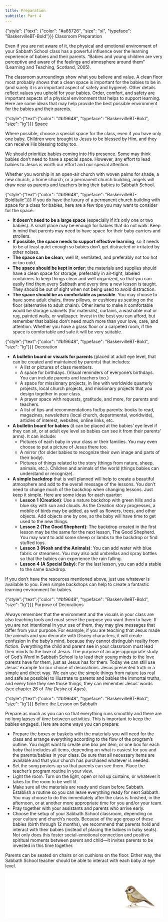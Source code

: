 ```yaml
---
title: Preparation
subtitle: Part 4
---
```


{"style": {"text": {"color": "#a65726", "size": "xl", "typeface": "BaskervilleBT-Bold"}}}
Classroom Preparation

Even if you are not aware of it, the physical and emotional environment of your Sabbath School class has a powerful influence over the learning experience of babies and their parents. “Babies and young children are very perceptive and aware of the feelings and atmosphere around them” (Learning and Teaching, Scotland, 2005).

The classroom surroundings show what you believe and value. A clean floor most probably shows that a clean space is important for the babies to be in (and surely it is an important aspect of safety and hygiene). Other details reflect values you uphold for your babies. Order, comfort, and safety are important aspects of a physical environment that helps to support learning. Here are some ideas that may help provide the best possible environment for the babies and their parents.

{"style":{"text":{"color": "#bf9648", "typeface": "BaskervilleBT-Bold", "size": "lg"}}}
Space

Where possible, choose a special space for the class, even if you have only one baby. Children were brought to Jesus to be blessed by Him, and they can receive His blessing today too.

We should prioritize babies coming into His presence. Some may think babies don’t need to have a special space. However, any effort to lead babies to Jesus is worth our effort and our special attention.

Whether you worship in an open-air church with woven palms for shade, a new church, a home church, or a permanent church building, angels will draw near as parents and teachers bring their babies to Sabbath School.

{"style":{"text":{"color": "#bf9648", "typeface": "BaskervilleBT-BoldItalic"}}}
If you do have the luxury of a permanent church building with space for a class for babies, here are a few tips you may want to consider for the space:

+ **It doesn’t need to be a large space** (especially if it’s only one or two babies). A small place may be enough for babies that do not walk. Keep in mind that parents may need to have space for their baby carriers and strollers.
+ **If possible, the space needs to support effective learning**, so it needs to be at least quiet enough so babies don’t get distracted or irritated by other noises.
+ **The space can be clean**, well lit, ventilated, and preferably not too hot or too cold.
+ **The space should be kept in order**; the materials and supplies should have a clean space for storage, preferably in air-tight, labeled containers to keep things clean and well organized, so that you can easily find them every Sabbath and every time a new lesson is taught. They should be out of sight when not being used to avoid distraction.
+ **The space should be as comfortable as possible**. You may choose to have some adult chairs, throw pillows, or cushions as seating on the floor (alternative to adult chairs). Other items to make it comfortable would be storage cabinets (for materials), curtains, a washable mat or rug, painted walls, or wallpaper. Invest in the best you can afford, but remember that babies don’t need much more than your love, care, and attention. Whether you have a grass floor or a carpeted room, if the space is comfortable and safe it will be very suitable.

{"style":{"text":{"color": "#bf9648", "typeface": "BaskervilleBT-Bold", "size": "lg"}}}
Decoration

+ **A bulletin board or visuals for parents** (placed at adult eye level, that can be created and maintained by parents) that includes:
  + A list or pictures of class members.
  + A space for birthdays. (Visual reminders of everyone’s birthdays. You can include parents and teachers too.)
  + A space for missionary projects, in line with worldwide quarterly projects, local church projects, and missionary projects that you design together in your class.
  + A prayer space with requests, gratitude, and more, for parents and teachers.
  + A list of tips and recommendations for/by parents: books to read, magazines, newsletters (local church, departmental, worldwide), articles of interest, websites, online links, etc.
+ **A bulletin board for babies** (it can be placed at the babies’ eye level if they can sit, or at adult eye level so babies can see it from their parents’ arms). It can include:
  + Pictures of each baby in your class or their families. You may even choose to put a picture of Jesus there too.
  + A mirror (for older babies to recognize their own image and parts of their body).
  + Pictures of things related to the story (things from nature, sheep, animals, etc.). Children and animals of the world (things babies can understand or recognize).
+ **A simple backdrop** that is well planned will help to create a beautiful atmosphere and add to the overall message of the lessons. You don’t need to change much of the backdrop when changing lessons. Just keep it simple. Here are some ideas for each quarter:
  + **Lesson 1 (Creation)**: Use a nature backdrop with green hills and a blue sky with sun and clouds. As the Creation story progresses, a mobile of birds may be added, as well as flowers, trees, and other objects. Add objects one by one, so the baby will have time to get used to the new things.
  + **Lesson 2 (The Good Shepherd)**: The backdrop created in the first lesson may be the same for the next lesson, The Good Shepherd. You may want to add some sheep or lambs to the backdrop or find stuffed toys.
  + **Lesson 3 (Noah and the Animals)**: You can add water with blue fabric or streamers. You may also add umbrellas and spray bottles so that the babies can experience the rain falling.
  + **Lesson 4 (A Special Baby)**: For the last lesson, you can add a stable to the same backdrop.

If you don’t have the resources mentioned above, just use whatever is available to you. Even simple backdrops can help to create a fantastic learning environment for babies.

{"style":{"text":{"color": "#bf9648", "typeface": "BaskervilleBT-Bold", "size": "lg"}}}
Purpose of Decorations

Always remember that the environment and the visuals in your class are also teaching tools and must serve the purpose you want them to have. If you are not intentional in your use of them, they may give messages that differ from your purpose. For example, if you are teaching that Jesus made the animals and you decorate with Disney characters, it will create confusion in the baby’s mind, because they cannot distinguish reality from fiction.
Everything the child and parent see in your classroom must lead their minds to the love of Jesus. The purpose of an age-appropriate study of God’s Word in Sabbath School is to lead their young minds to the love parents have for them, just as Jesus has for them. Today we can still use Jesus’ example for our choice of decorations. Jesus presented truth in a simple and direct way. We can use the simple things from nature (as real and safe as possible) to illustrate to parents and babies the immortal truths, and every time they see those things, they can remember Jesus’ words (see chapter 26 of _The Desire of Ages_).

{"style":{"text":{"color": "#bf9648", "typeface": "BaskervilleBT-Bold", "size": "lg"}}}
Before the Lesson on Sabbath

Prepare as much as you can so that everything runs smoothly and there are no long lapses of time between activities. This is important to keep the babies engaged. Here are some ways you can prepare:

+ Prepare the boxes or baskets with the materials you will need for the class and arrange everything according to the flow of the program’s outline. You might want to create one box per item, or one box for each baby that includes all items, depending on what is easiest for you and the parents/babies in your class. Be sure that all necessary items are available and that your church has purchased whatever is needed.
+ Set the song posters up so that parents can see them. Place the teacher’s program routine in your view.
+ Light the room. Turn on the light, open or roll up curtains, or whatever it takes for the room to be well lit.
+ Make sure all the materials are ready and clean before Sabbath. Establish a routine so you can leave everything ready for next Sabbath. You may choose to do this immediately after the class is finished, in the afternoon, or at another more appropriate time for you and/or your team.
+ Pray together with your assistants and parents who arrive early.
+ Choose the setup of your Sabbath School classroom, depending on your culture and church’s needs. Because of the age group of these babies (birth through 12 months), we recommend that parents hold and interact with their babies (instead of placing the babies in baby seats). Not only does this foster social-emotional connection and positive spiritual moments between parent and child—it invites parents to be invested in this time together.

Parents can be seated on chairs or on cushions on the floor. Either way, the Sabbath School teacher should be able to interact with each baby at eye level.

![](bird.png)
